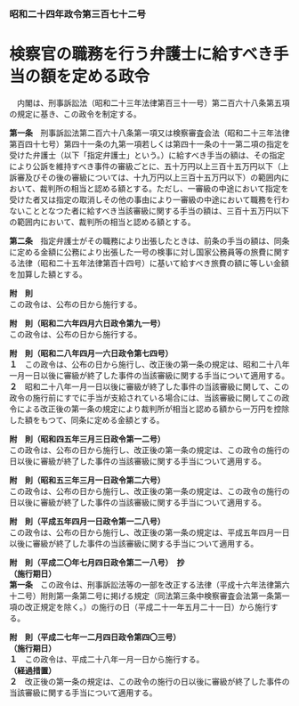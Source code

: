### 昭和二十四年政令第三百七十二号  
# 検察官の職務を行う弁護士に給すべき手当の額を定める政令  
　内閣は、刑事訴訟法（昭和二十三年法律第百三十一号）第二百六十八条第五項の規定に基き、この政令を制定する。  
  
**第一条**　刑事訴訟法第二百六十八条第一項又は検察審査会法（昭和二十三年法律第百四十七号）第四十一条の九第一項若しくは第四十一条の十一第二項の指定を受けた弁護士（以下「指定弁護士」という。）に給すべき手当の額は、その指定により公訴を維持すべき事件の審級ごとに、五十万円以上三百十五万円以下（上訴審及びその後の審級については、十九万円以上三百十五万円以下）の範囲内において、裁判所の相当と認める額とする。ただし、一審級の中途において指定を受けた者又は指定の取消しその他の事由により一審級の中途において職務を行わないこととなつた者に給すべき当該審級に関する手当の額は、三百十五万円以下の範囲内において、裁判所の相当と認める額とする。  
  
**第二条**　指定弁護士がその職務により出張したときは、前条の手当の額は、同条に定める金額に公務により出張した一号の検事に対し国家公務員等の旅費に関する法律（昭和二十五年法律第百十四号）に基いて給すべき旅費の額に等しい金額を加算した額とする。  
  
**附　則**  
この政令は、公布の日から施行する。  
  
**附　則（昭和二六年四月六日政令第九一号）**  
この政令は、公布の日から施行する。  
  
**附　則（昭和二八年四月一六日政令第七四号）**  
**１**　この政令は、公布の日から施行し、改正後の第一条の規定は、昭和二十八年一月一日以後に審級が終了した事件の当該審級に関する手当について適用する。  
**２**　昭和二十八年一月一日以後に審級が終了した事件の当該審級に関して、この政令の施行前にすでに手当が支給されている場合には、当該審級に関してこの政令による改正後の第一条の規定により裁判所が相当と認める額から一万円を控除した額をもつて、同条に定める金額とする。  
  
**附　則（昭和四五年三月三日政令第一二号）**  
この政令は、公布の日から施行し、改正後の第一条の規定は、この政令の施行の日以後に審級が終了した事件の当該審級に関する手当について適用する。  
  
**附　則（昭和五三年三月一日政令第二六号）**  
この政令は、公布の日から施行し、改正後の第一条の規定は、この政令の施行の日以後に審級が終了した事件の当該審級に関する手当について適用する。  
  
**附　則（平成五年四月一日政令第一二八号）**  
この政令は、公布の日から施行し、改正後の第一条の規定は、平成五年四月一日以後に審級が終了した事件の当該審級に関する手当について適用する。  
  
**附　則（平成二〇年七月四日政令第二一八号）　抄**  
**（施行期日）**  
**第一条**　この政令は、刑事訴訟法等の一部を改正する法律（平成十六年法律第六十二号）附則第一条第二号に掲げる規定（同法第三条中検察審査会法第一条第一項の改正規定を除く。）の施行の日（平成二十一年五月二十一日）から施行する。  
  
**附　則（平成二七年一二月四日政令第四〇三号）**  
**（施行期日）**  
**１**　この政令は、平成二十八年一月一日から施行する。  
**（経過措置）**  
**２**　改正後の第一条の規定は、この政令の施行の日以後に審級が終了した事件の当該審級に関する手当について適用する。  
  
